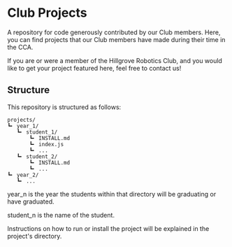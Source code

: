 
# Club Projects
A repository for code generously contributed by our Club members. Here, you can find projects that our Club members have made during their time in the CCA. 

If you are or were a member of the Hillgrove Robotics Club, and you would like to get your project featured here, feel free to contact us!





## Structure
This repository is structured as follows: 
```
projects/
┗╸ year_1/
   ┗╸ student_1/
       ┗╸ INSTALL.md
       ┗╸ index.js
       ┗╸ ...
   ┗╸ student_2/
       ┗╸ INSTALL.md
       ┗╸ ...
┗╸ year_2/
   ┗╸ ...
```
year_n is the year the students within that directory will be graduating or have graduated.

student_n is the name of the student.

Instructions on how to run or install the project will be explained in the project's directory.
